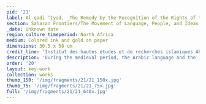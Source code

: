 ```yaml
---
pid: '21'
label: Al-qadi ‘Iyad, _The Remedy by the Recognition of the Rights of the Chosen One (Al-Shifta’ bi-ta’rif huquq al-Mustafa)_
section: Saharan Frontiers/The Movement of Language, People, and Ideas
_date: Unknown date
region_culture_timeperiod: North Africa
medium: Colored ink and gold on paper
dimensions: 30.5 x 58 cm
credit_line: 'Institut des hautes études et de recherches islamiques Ahmed Baba, Timbuktu,165. Photograph by Seydou Camara'
description: 'During the medieval period, the Arabic language and the Islamic faith spread together along trade routes across the Sahara and then gradually across Africa’s Western Sudan region. Few West African manuscripts from the medieval period survive today, and the earliest known date from the sixteenth century. However, the legacy of the movement of Arabic into West Africa is found in books like this _Life of the Prophet_ text, which reflects the linked movement of language, faith, and trade. The scholar Al-qadi wrote a biography of the Prophet Mohammad with devotional instructions in the twelfth century. This manuscript is likely a later copy produced in North Africa and imported across the Sahara at an unknown time. It is one of about forty thousand manuscripts in the collection of Mali’s Institut des hautes études et de recherches islamiques Ahmed Baba, most acquired from private family libraries in centers of Islamic learning across Mali.'
order: '20'
layout: key-work
collection: works
thumb_150: '/img/fragments/21/21_150x.jpg'
thumb_75: '/img/fragments/21/21_75x.jpg'
full: '/img/fragments/21/21_640x.jpg'
---
```

